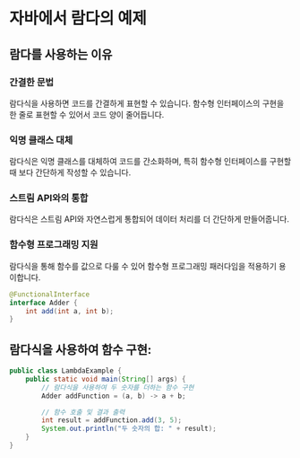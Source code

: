 # 자바에서 람다의 예제

## 람다를 사용하는 이유
### 간결한 문법
람다식을 사용하면 코드를 간결하게 표현할 수 있습니다. 함수형 인터페이스의 구현을 한 줄로 표현할 수 있어서 코드 양이 줄어듭니다.

### 익명 클래스 대체
람다식은 익명 클래스를 대체하여 코드를 간소화하며, 특히 함수형 인터페이스를 구현할 때 보다 간단하게 작성할 수 있습니다.

### 스트림 API와의 통합
람다식은 스트림 API와 자연스럽게 통합되어 데이터 처리를 더 간단하게 만들어줍니다.

### 함수형 프로그래밍 지원
람다식을 통해 함수를 값으로 다룰 수 있어 함수형 프로그래밍 패러다임을 적용하기 용이합니다.
```java
@FunctionalInterface
interface Adder {
    int add(int a, int b);
}
```

## 람다식을 사용하여 함수 구현:
```java
public class LambdaExample {
    public static void main(String[] args) {
        // 람다식을 사용하여 두 숫자를 더하는 함수 구현
        Adder addFunction = (a, b) -> a + b;

        // 함수 호출 및 결과 출력
        int result = addFunction.add(3, 5);
        System.out.println("두 숫자의 합: " + result);
    }
}
```
